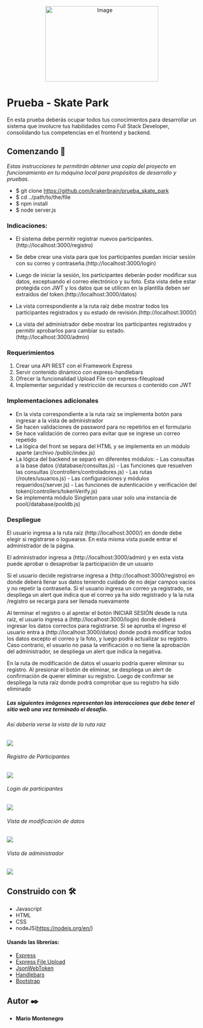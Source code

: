 <p align="center">
    <img src="public\assets\img\logo.png" alt="Image" width="300" height="200" />
</p>

# Prueba - Skate Park

En esta prueba deberás ocupar todos tus conocimientos para desarrollar un sistema que
involucre tus habilidades como Full Stack Developer, consolidando tus competencias en el
frontend y backend.

## Comenzando 🚀

_Estas instrucciones te permitirán obtener una copia del proyecto en funcionamiento en tu máquina local para propósitos de desarrollo y pruebas._

- $ git clone https://github.com/krakerbrain/prueba_skate_park
- $ cd ../path/to/the/file
- $ npm install
- $ node server.js

### Indicaciones:

- El sistema debe permitir registrar nuevos participantes.(http://localhost:3000/registro)

- Se debe crear una vista para que los participantes puedan iniciar sesión con su
  correo y contraseña.(http://localhost:3000/login)

- Luego de iniciar la sesión, los participantes deberán poder modificar sus datos,
  exceptuando el correo electrónico y su foto. Esta vista debe estar protegida con JWT
  y los datos que se utilicen en la plantilla deben ser extraídos del token.(http://localhost:3000/datos)

- La vista correspondiente a la ruta raíz debe mostrar todos los participantes
  registrados y su estado de revisión.(http://localhost:3000/)

- La vista del administrador debe mostrar los participantes registrados y permitir
  aprobarlos para cambiar su estado.(http://localhost:3000/admin)

### Requerimientos

1. Crear una API REST con el Framework Express
2. Servir contenido dinámico con express-handlebars
3. Ofrecer la funcionalidad Upload File con express-fileupload
4. Implementar seguridad y restricción de recursos o contenido con JWT

### Implementaciones adicionales

- En la vista correspondiente a la ruta raíz se implementa botón para ingresar a la vista de administrador
- Se hacen validaciones de password para no repetirlos en el formulario
- Se hace validación de correo para evitar que se ingrese un correo repetido
- La lógica del front se separa del HTML y se implementa en un módulo aparte (archivo /public/index.js)
- La lógica del backend se separó en diferentes módulos: 
                     - Las consultas a la base datos (/database/consultas.js) 
                     - Las funciones que resuelven las consultas (/controllers/controladores.js)
                     - Las rutas (/routes/usuarios.js)
                     - Las configuraciones y módulos requeridos(/server.js)
                     - Las funciones de autenticación y verificación del token(/controllers/tokenVerify.js)
- Se implementa módulo Singleton para usar solo una instancia de pool(/database/pooldb.js)

### Despliegue

El usuario ingresa a la ruta raíz (http://localhost:3000/) en donde debe elegir si registrarse o loguearse. 
En esta misma vista puede entrar el administrador de la página.

El administrador ingresa a (http://localhost:3000/admin) y en esta vista puede aprobar o desaprobar la participación de 
un usuario

Si el usuario decide registrarse ingresa a (http://localhost:3000/registro) en donde deberá llenar sus datos teniendo
cuidado de no dejar campos vacíos y no repetir la contraseña. Si el usuario ingresa un correo ya registrado, se despliega
un alert que indica que el correo ya ha sido registrado y la la ruta /registro se recarga para ser llenada nuevamente

Al terminar el registro o al apretar el botón INICIAR SESIÓN desde la ruta raíz, el usuario ingresa a (http://localhost:3000/login)
donde deberá ingresar los datos correctos para registrarse. Si se aprueba el ingreso el usuario entra a (http://localhost:3000/datos)
donde podrá modificar todos los datos excepto el correo y la foto, y luego podrá actualizar su registro. Caso contrario,
el usuario no pasa la verificación o no tiene la aprobación del administrador, se despliega un alert que indica la negativa.

En la ruta de modificación de datos el usuario podría querer eliminar su registro. Al presionar el botón de eliminar, se despliega
un alert de confirmación de querer eliminar su registro. Luego de confirmar se despliega la ruta raíz donde podrá comprobar
que su registro ha sido eliminado

##### Las siguientes imágenes representan las interacciones que debe tener el sitio web una vez terminado el desafío.

###### Así debería verse la vista de la ruta raiz

![](./readme_files/ruta_raiz.jpg)

###### Registro de Participantes

![](./readme_files/registro.jpg)

###### Login de participantes

![](./readme_files/login.jpg)

###### Vista de modificación de datos

![](./readme_files/datos.jpg)

###### Vista de administrador

![](./readme_files/admin.jpg)

## Construido con 🛠️

- Javascript
- HTML
- CSS
- nodeJS(https://nodejs.org/en/)

#### Usando las librerías:

- [Express](https://expressjs.com/es/)
- [Express File Upload](https://www.npmjs.com/package/express-fileupload)
- [JsonWebToken](https://www.npmjs.com/package/jsonwebtoken)
- [Handlebars](https://handlebarsjs.com/)
- [Bootstrap](https://getbootstrap.com/)

## Autor ✒️

- **Mario Montenegro**
